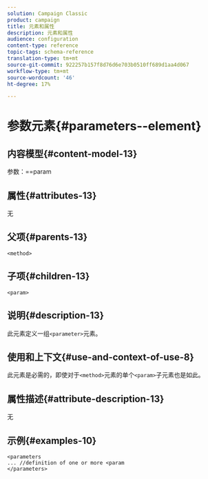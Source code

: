 ```yaml
---
solution: Campaign Classic
product: campaign
title: 元素和属性
description: 元素和属性
audience: configuration
content-type: reference
topic-tags: schema-reference
translation-type: tm+mt
source-git-commit: 922257b157f8d76d6e703b0510ff689d1aa4d067
workflow-type: tm+mt
source-wordcount: '46'
ht-degree: 17%

---
```



# 参数元素{#parameters--element}

## 内容模型{#content-model-13}

参数：==param

## 属性{#attributes-13}

无

## 父项{#parents-13}

`<method>`

## 子项{#children-13}

`<param>`

## 说明{#description-13}

此元素定义一组`<parameter>`元素。

## 使用和上下文{#use-and-context-of-use-8}

此元素是必需的，即使对于`<method>`元素的单个`<param>`子元素也是如此。

## 属性描述{#attribute-description-13}

无

## 示例{#examples-10}

```
<parameters
... //definition of one or more <param
</parameters>
```
